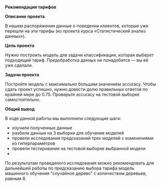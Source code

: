 <b>Рекомендация тарифов</b>

<b>Описание проекта</b>

В нашем распоряжении данные о поведении клиентов, которые уже перешли на эти тарифы (из проекта курса «Статистический
анализ данных»).

<b>Цель проекта</b>

Нужно построить модель для задачи классификации, которая выберет подходящий тариф. Предобработка данных не понадобится —
вы её уже сделали.

<b>Задачи проекта</b>

Постройте модель с максимально большим значением accuracy. Чтобы сдать проект успешно, нужно довести долю правильных
ответов по крайней мере до 0.75. Проверьте accuracy на тестовой выборке самостоятельно.

<b>Общий вывод</b>

В ходе данной работы мы выполнили следующие шаги:

- изучили полученные данные
- разбили данные на 3 выборки для обучения моделей
- провели исследования предсказаний трех моделей с изменениями из гиперпараметров
- провели тестирование на тестовой выборке выбранной модели
-

По результатам проведеного исследования можно рекомендовать для дальнейшей работы по предсказанию выбора тарифа модель
машинного обучения "случайное дерево" с количеством деревьев, равным 8.
